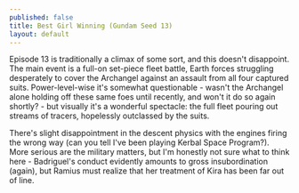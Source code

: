 ```yaml
---
published: false
title: Best Girl Winning (Gundam Seed 13)
layout: default
---
```


Episode 13 is traditionally a climax of some sort, and this doesn't disappoint. The main event is a full-on set-piece fleet battle, Earth forces struggling desperately to cover the Archangel against an assault from all four captured suits. Power-level-wise it's somewhat questionable - wasn't the Archangel alone holding off these same foes until recently, and won't it do so again shortly? - but visually it's a wonderful spectacle: the full fleet pouring out streams of tracers, hopelessly outclassed by the suits.

There's slight disappointment in the descent physics with the engines firing the wrong way (can you tell I've been playing Kerbal Space Program?). More serious are the military matters, but I'm honestly not sure what to think here - Badriguel's conduct evidently amounts to gross insubordination (again), but Ramius must realize that her treatment of Kira has been far out of line.